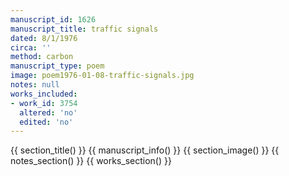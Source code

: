 ```yaml
---
manuscript_id: 1626
manuscript_title: traffic signals
dated: 8/1/1976
circa: ''
method: carbon
manuscript_type: poem
image: poem1976-01-08-traffic-signals.jpg
notes: null
works_included:
- work_id: 3754
  altered: 'no'
  edited: 'no'
---
```


{{ section_title() }}
{{ manuscript_info() }}
{{ section_image() }}
{{ notes_section() }}
{{ works_section() }}
